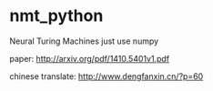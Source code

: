 # nmt_python
Neural Turing Machines just use numpy

paper:
http://arxiv.org/pdf/1410.5401v1.pdf

chinese translate:
http://www.dengfanxin.cn/?p=60
